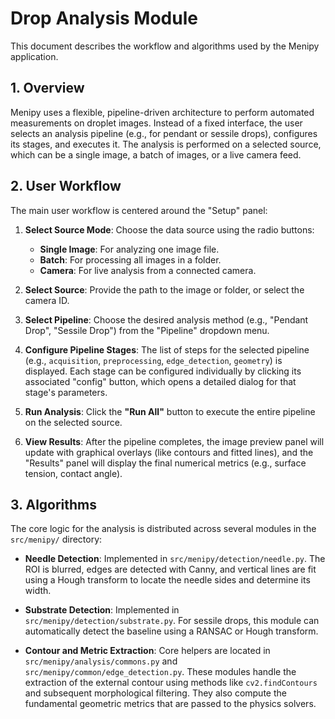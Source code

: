 # Drop Analysis Module

This document describes the workflow and algorithms used by the Menipy application.

## 1. Overview

Menipy uses a flexible, pipeline-driven architecture to perform automated measurements on droplet images. Instead of a fixed interface, the user selects an analysis pipeline (e.g., for pendant or sessile drops), configures its stages, and executes it. The analysis is performed on a selected source, which can be a single image, a batch of images, or a live camera feed.

## 2. User Workflow

The main user workflow is centered around the "Setup" panel:

1.  **Select Source Mode**: Choose the data source using the radio buttons:
    *   **Single Image**: For analyzing one image file.
    *   **Batch**: For processing all images in a folder.
    *   **Camera**: For live analysis from a connected camera.

2.  **Select Source**: Provide the path to the image or folder, or select the camera ID.

3.  **Select Pipeline**: Choose the desired analysis method (e.g., "Pendant Drop", "Sessile Drop") from the "Pipeline" dropdown menu.

4.  **Configure Pipeline Stages**: The list of steps for the selected pipeline (e.g., `acquisition`, `preprocessing`, `edge_detection`, `geometry`) is displayed. Each stage can be configured individually by clicking its associated "config" button, which opens a detailed dialog for that stage's parameters.

5.  **Run Analysis**: Click the **"Run All"** button to execute the entire pipeline on the selected source.

6.  **View Results**: After the pipeline completes, the image preview panel will update with graphical overlays (like contours and fitted lines), and the "Results" panel will display the final numerical metrics (e.g., surface tension, contact angle).

## 3. Algorithms

The core logic for the analysis is distributed across several modules in the `src/menipy/` directory:

- **Needle Detection**: Implemented in `src/menipy/detection/needle.py`. The ROI is blurred, edges are detected with Canny, and vertical lines are fit using a Hough transform to locate the needle sides and determine its width.

- **Substrate Detection**: Implemented in `src/menipy/detection/substrate.py`. For sessile drops, this module can automatically detect the baseline using a RANSAC or Hough transform.

- **Contour and Metric Extraction**: Core helpers are located in `src/menipy/analysis/commons.py` and `src/menipy/common/edge_detection.py`. These modules handle the extraction of the external contour using methods like `cv2.findContours` and subsequent morphological filtering. They also compute the fundamental geometric metrics that are passed to the physics solvers.